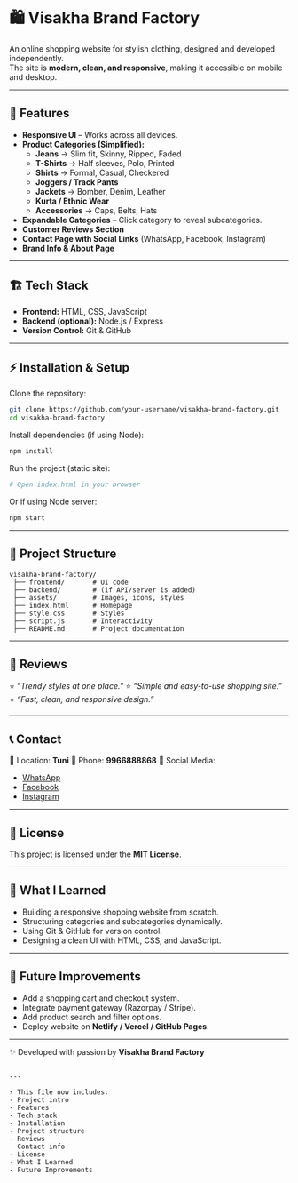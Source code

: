 # 🛍️ Visakha Brand Factory  

An online shopping website for stylish clothing, designed and developed independently.  
The site is **modern, clean, and responsive**, making it accessible on mobile and desktop.  

---

## 🚀 Features  

- **Responsive UI** – Works across all devices.  
- **Product Categories (Simplified):**  
  - **Jeans** → Slim fit, Skinny, Ripped, Faded  
  - **T-Shirts** → Half sleeves, Polo, Printed  
  - **Shirts** → Formal, Casual, Checkered  
  - **Joggers / Track Pants**  
  - **Jackets** → Bomber, Denim, Leather  
  - **Kurta / Ethnic Wear**  
  - **Accessories** → Caps, Belts, Hats  
- **Expandable Categories** – Click category to reveal subcategories.  
- **Customer Reviews Section**  
- **Contact Page with Social Links** (WhatsApp, Facebook, Instagram)  
- **Brand Info & About Page**  

---

## 🏗️ Tech Stack  

- **Frontend:** HTML, CSS, JavaScript  
- **Backend (optional):** Node.js / Express  
- **Version Control:** Git & GitHub  

---

## ⚡ Installation & Setup  

Clone the repository:  

```bash
git clone https://github.com/your-username/visakha-brand-factory.git
cd visakha-brand-factory
````

Install dependencies (if using Node):

```bash
npm install
```

Run the project (static site):

```bash
# Open index.html in your browser
```

Or if using Node server:

```bash
npm start
```

---

## 📂 Project Structure

```
visakha-brand-factory/
 ├── frontend/       # UI code
 ├── backend/        # (if API/server is added)
 ├── assets/         # Images, icons, styles
 ├── index.html      # Homepage
 ├── style.css       # Styles
 ├── script.js       # Interactivity
 ├── README.md       # Project documentation
```

---

## 💬 Reviews

⭐ *“Trendy styles at one place.”*
⭐ *“Simple and easy-to-use shopping site.”*
⭐ *“Fast, clean, and responsive design.”*

---

## 📞 Contact

📍 Location: **Tuni**
📱 Phone: **9966888868**
🔗 Social Media:

* [WhatsApp](#)
* [Facebook](#)
* [Instagram](#)

---

## 📜 License

This project is licensed under the **MIT License**.

---

## 🎯 What I Learned

* Building a responsive shopping website from scratch.
* Structuring categories and subcategories dynamically.
* Using Git & GitHub for version control.
* Designing a clean UI with HTML, CSS, and JavaScript.

---

## 🔮 Future Improvements

* Add a shopping cart and checkout system.
* Integrate payment gateway (Razorpay / Stripe).
* Add product search and filter options.
* Deploy website on **Netlify / Vercel / GitHub Pages**.

---

✨ Developed with passion by **Visakha Brand Factory**

```

---

⚡ This file now includes:  
- Project intro  
- Features  
- Tech stack  
- Installation  
- Project structure  
- Reviews  
- Contact info  
- License  
- What I Learned  
- Future Improvements  


